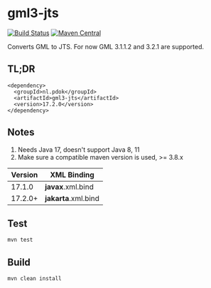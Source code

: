 # gml3-jts

[![Build Status](https://github.com/PDOK/gml3-jts/actions/workflows/maven.yaml/badge.svg)](https://github.com/PDOK/gml3-jts/actions)
[![Maven Central](https://img.shields.io/maven-central/v/nl.pdok/gml3-jts.svg?label=Maven%20Central)](https://search.maven.org/search?q=g:%22nl.pdok%22%20AND%20a:%22gml3-jts%22)

Converts GML to JTS. For now GML 3.1.1.2 and 3.2.1 are supported.

## TL;DR

```mvn
<dependency>
  <groupId>nl.pdok</groupId>
  <artifactId>gml3-jts</artifactId>
  <version>17.2.0</version>
</dependency>
```

## Notes

1. Needs Java 17, doesn't support Java 8, 11
1. Make sure a compatible maven version is used, >= 3.8.x

| Version | XML Binding          |
|---------|----------------------|
| 17.1.0  | **javax**.xml.bind   |
| 17.2.0+ | **jakarta**.xml.bind |
 

## Test

```sh
mvn test
```

## Build

```sh
mvn clean install
```
